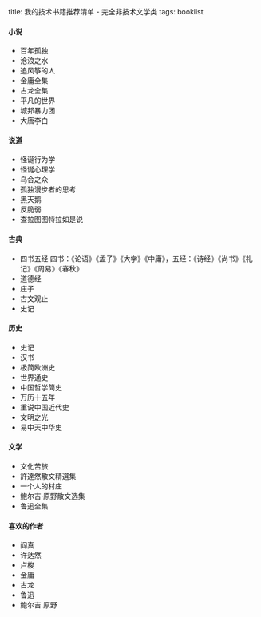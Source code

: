 title: 我的技术书籍推荐清单 - 完全非技术文学类
tags: booklist

#### 小说
  + 百年孤独
  + 沧浪之水
  + 追风筝的人
  + 金庸全集
  + 古龙全集
  + 平凡的世界
  + 城邦暴力团
  + 大唐李白

#### 说道
  + 怪诞行为学
  + 怪诞心理学
  + 乌合之众
  + 孤独漫步者的思考
  + 黑天鹅
  + 反脆弱
  + 查拉图图特拉如是说

#### 古典
  + 四书五经 四书：《论语》《孟子》《大学》《中庸》，五经：《诗经》《尚书》《礼记》《周易》《春秋》 
  + 道德经
  + 庄子
  + 古文观止
  + 史记

#### 历史
  + 史记
  + 汉书
  + 极简欧洲史
  + 世界通史
  + 中国哲学简史
  + 万历十五年
  + 重说中国近代史
  + 文明之光
  + 易中天中华史

#### 文学
  + 文化苦旅
  + 許達然散文精選集
  + 一个人的村庄
  + 鲍尔吉·原野散文选集 
  + 鲁迅全集

#### 喜欢的作者
  + 阎真
  + 许达然
  + 卢梭
  + 金庸
  + 古龙
  + 鲁迅
  + 鲍尔吉.原野